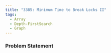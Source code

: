 ```yaml
---
title: "3385: Minimum Time to Break Locks II"
tags:
  - Array
  - Depth-FirstSearch
  - Graph
---
```

### Problem Statement

